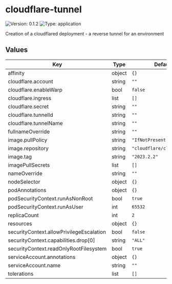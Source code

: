 # cloudflare-tunnel

![Version: 0.1.2](https://img.shields.io/badge/Version-0.1.2-informational?style=flat-square) ![Type: application](https://img.shields.io/badge/Type-application-informational?style=flat-square)

Creation of a cloudflared deployment - a reverse tunnel for an environment

## Values

| Key | Type | Default | Description |
|-----|------|---------|-------------|
| affinity | object | `{}` |  |
| cloudflare.account | string | `""` |  |
| cloudflare.enableWarp | bool | `false` |  |
| cloudflare.ingress | list | `[]` |  |
| cloudflare.secret | string | `""` |  |
| cloudflare.tunnelId | string | `""` |  |
| cloudflare.tunnelName | string | `""` |  |
| fullnameOverride | string | `""` |  |
| image.pullPolicy | string | `"IfNotPresent"` |  |
| image.repository | string | `"cloudflare/cloudflared"` |  |
| image.tag | string | `"2023.2.2"` |  |
| imagePullSecrets | list | `[]` |  |
| nameOverride | string | `""` |  |
| nodeSelector | object | `{}` |  |
| podAnnotations | object | `{}` |  |
| podSecurityContext.runAsNonRoot | bool | `true` |  |
| podSecurityContext.runAsUser | int | `65532` |  |
| replicaCount | int | `2` |  |
| resources | object | `{}` |  |
| securityContext.allowPrivilegeEscalation | bool | `false` |  |
| securityContext.capabilities.drop[0] | string | `"ALL"` |  |
| securityContext.readOnlyRootFilesystem | bool | `true` |  |
| serviceAccount.annotations | object | `{}` |  |
| serviceAccount.name | string | `""` |  |
| tolerations | list | `[]` |  |

